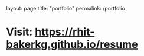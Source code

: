 layout: page
title: "portfolio"
permalink: /portfolio

# Visit: https://rhit-bakerkg.github.io/resume
